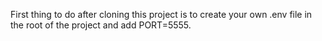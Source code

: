First thing to do after cloning this project is to create your own .env file in the root of the project
and add PORT=5555.